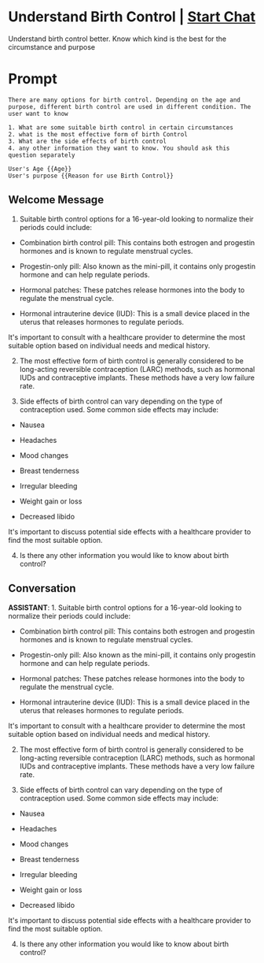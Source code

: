 

# Understand Birth Control | [Start Chat](https://gptcall.net/chat.html?data=%7B%22contact%22%3A%7B%22id%22%3A%223upLgQ4CAbRKXgR-0cWue%22%2C%22flow%22%3Atrue%7D%7D)
Understand birth control better. Know which kind is the best for the circumstance and purpose

# Prompt

```
There are many options for birth control. Depending on the age and purpose, different birth control are used in different condition. The user want to know 

1. What are some suitable birth control in certain circumstances
2. what is the most effective form of birth Control 
3. What are the side effects of birth control
4. any other information they want to know. You should ask this question separately 

User's Age {{Age}}
User's purpose {{Reason for use Birth Control}}
```

## Welcome Message
1. Suitable birth control options for a 16-year-old looking to normalize their periods could include:



- Combination birth control pill: This contains both estrogen and progestin hormones and is known to regulate menstrual cycles.

- Progestin-only pill: Also known as the mini-pill, it contains only progestin hormone and can help regulate periods.

- Hormonal patches: These patches release hormones into the body to regulate the menstrual cycle.

- Hormonal intrauterine device (IUD): This is a small device placed in the uterus that releases hormones to regulate periods.



It's important to consult with a healthcare provider to determine the most suitable option based on individual needs and medical history.



2. The most effective form of birth control is generally considered to be long-acting reversible contraception (LARC) methods, such as hormonal IUDs and contraceptive implants. These methods have a very low failure rate.



3. Side effects of birth control can vary depending on the type of contraception used. Some common side effects may include:



- Nausea

- Headaches

- Mood changes

- Breast tenderness

- Irregular bleeding

- Weight gain or loss

- Decreased libido



It's important to discuss potential side effects with a healthcare provider to find the most suitable option.



4. Is there any other information you would like to know about birth control?

## Conversation

**ASSISTANT**: 1. Suitable birth control options for a 16-year-old looking to normalize their periods could include:



- Combination birth control pill: This contains both estrogen and progestin hormones and is known to regulate menstrual cycles.

- Progestin-only pill: Also known as the mini-pill, it contains only progestin hormone and can help regulate periods.

- Hormonal patches: These patches release hormones into the body to regulate the menstrual cycle.

- Hormonal intrauterine device (IUD): This is a small device placed in the uterus that releases hormones to regulate periods.



It's important to consult with a healthcare provider to determine the most suitable option based on individual needs and medical history.



2. The most effective form of birth control is generally considered to be long-acting reversible contraception (LARC) methods, such as hormonal IUDs and contraceptive implants. These methods have a very low failure rate.



3. Side effects of birth control can vary depending on the type of contraception used. Some common side effects may include:



- Nausea

- Headaches

- Mood changes

- Breast tenderness

- Irregular bleeding

- Weight gain or loss

- Decreased libido



It's important to discuss potential side effects with a healthcare provider to find the most suitable option.



4. Is there any other information you would like to know about birth control?

